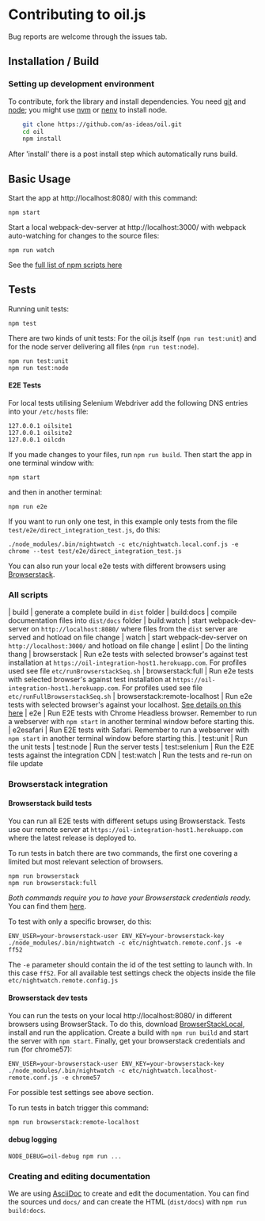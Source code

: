 # Contributing to oil.js

Bug reports are welcome through the issues tab.

## Installation / Build

### Setting up development environment

To contribute, fork the library and install dependencies. You need
[git](http://git-scm.com/) and
[node](http://nodejs.org/); you might use
[nvm](https://github.com/creationix/nvm) or
[nenv](https://github.com/ryuone/nenv) to install node.


```bash
    git clone https://github.com/as-ideas/oil.git
    cd oil
    npm install
```

After 'install' there is a post install step which automatically runs build.



## Basic Usage

Start the app at http://localhost:8080/ with this command:

    npm start

Start a local webpack-dev-server at http://localhost:3000/ with webpack auto-watching for changes to the source files:

    npm run watch

See the [full list of npm scripts here](#all-available-npm-scripts)


## Tests

Running unit tests:

    npm test

There are two kinds of unit tests: For the oil.js itself (`npm run test:unit`) and for the node server delivering all files (`npm run test:node`).

    npm run test:unit
    npm run test:node


#### E2E Tests

For local tests utilising Selenium Webdriver add the following DNS entries into your `/etc/hosts` file:

    127.0.0.1 oilsite1
    127.0.0.1 oilsite2
    127.0.0.1 oilcdn

If you made changes to your files, run `npm run build`. Then start the app in one terminal window with:

    npm start

and then in another terminal:

    npm run e2e

If you want to run only one test, in this example only tests from the file `test/e2e/direct_integration_test.js`, do this:

    ./node_modules/.bin/nightwatch -c etc/nightwatch.local.conf.js -e chrome --test test/e2e/direct_integration_test.js

You can also run your local e2e tests with different browsers using [Browserstack](#browserstack-integration).


### All scripts

| build | generate a complete build in `dist` folder
| build:docs | compile documentation files into `dist/docs` folder
| build:watch | start webpack-dev-server on `http://localhost:8080/` where files from the `dist` server are served and hotload on file change
| watch | start webpack-dev-server on `http://localhost:3000/` and hotload on file change
| eslint | Do the linting thang
| browserstack | Run e2e tests with selected browser's against test installation at `https://oil-integration-host1.herokuapp.com`. For profiles used see file `etc/runBrowserstackSeq.sh`
|  browserstack:full | Run e2e tests with selected browser's against test installation at `https://oil-integration-host1.herokuapp.com`. For profiles used see file `etc/runFullBrowserstackSeq.sh`
| browserstack:remote-localhost | Run e2e tests with selected browser's against your localhost. [See details on this here](#browserstack-dev-tests)
| e2e | Run E2E tests with Chrome Headless browser. Remember to run a webserver with `npm start` in another terminal window before starting this.
| e2esafari | Run E2E tests with Safari. Remember to run a webserver with `npm start` in another terminal window before starting this.
| test:unit | Run the unit tests
| test:node | Run the server tests
| test:selenium | Run the E2E tests against the integration CDN
| test:watch | Run the tests and re-run on file update


### Browserstack integration

#### Browserstack build tests

You can run all E2E tests with different setups using Browserstack. Tests use our remote server at `https://oil-integration-host1.herokuapp.com` where the latest release is deployed to.

To run tests in batch there are two commands, the first one covering a limited but most relevant selection of browsers.

    npm run browserstack
    npm run browserstack:full

*Both commands require you to have your Browserstack credentials ready.* You can find them [here](https://www.browserstack.com/accounts/settings).

To test with only a specific browser, do this:

    ENV_USER=your-browserstack-user ENV_KEY=your-browserstack-key ./node_modules/.bin/nightwatch -c etc/nightwatch.remote.conf.js -e ff52

The `-e` parameter should contain the id of the test setting to launch with. In this case `ff52`. For all available test settings check the objects inside the file `etc/nightwatch.remote.config.js`

#### Browserstack dev tests

You can run the tests on your local http://localhost:8080/ in different browsers using BrowserStack.
To do this, download [BrowserStackLocal](https://www.browserstack.com/local-testing), install and run the application. Create a build with `npm run build` and start the server with `npm start`. Finally, get your browserstack credentials and run (for chrome57):

    ENV_USER=your-browserstack-user ENV_KEY=your-browserstack-key ./node_modules/.bin/nightwatch -c etc/nightwatch.localhost-remote.conf.js -e chrome57

For possible test settings see above section.

To run tests in batch trigger this command:

    npm run browserstack:remote-localhost




#### debug logging

    NODE_DEBUG=oil-debug npm run ...


### Creating and editing documentation

We are using [AsciiDoc](http://asciidoctor.org/docs/asciidoc-syntax-quick-reference/) to create and edit the documentation. You can find the sources und ``docs/`` and can create the HTML (``dist/docs``) with ``npm run build:docs``.

